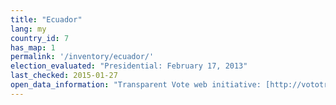 ```yaml
---
title: "Ecuador"
lang: my
country_id: 7
has_map: 1
permalink: '/inventory/ecuador/'
election_evaluated: "Presidential: February 17, 2013"
last_checked: 2015-01-27
open_data_information: "Transparent Vote web initiative: [http://vototransparente.ec/](http://vototransparente.ec/) (focus on 2014 sectional elections)"
---
```

